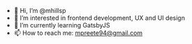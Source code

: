 - 👋 Hi, I’m @mhillsp
- 👀 I’m interested in frontend development, UX and UI design
- 🌱 I’m currently learning GatsbyJS
- 📫 How to reach me: mpreete94@gmail.com

<!---
mhillsp/mhillsp is a ✨ special ✨ repository because its `README.md` (this file) appears on your GitHub profile.
You can click the Preview link to take a look at your changes.
--->
